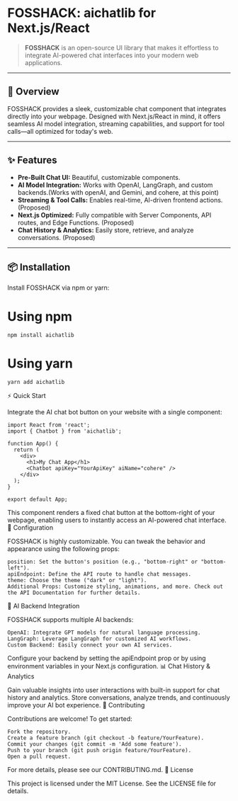# FOSSHACK: aichatlib for Next.js/React

> **FOSSHACK** is an open-source UI library that makes it effortless to integrate AI-powered chat interfaces into your modern web applications.

---

## 🚀 Overview

FOSSHACK provides a sleek, customizable chat component that integrates directly into your webpage. Designed with Next.js/React in mind, it offers seamless AI model integration, streaming capabilities, and support for tool calls—all optimized for today's web.

---

## ✨ Features

- **Pre-Built Chat UI:** Beautiful, customizable components.
- **AI Model Integration:** Works with OpenAI, LangGraph, and custom backends.(Works with openAI, and Gemini, and cohere, at this point)
- **Streaming & Tool Calls:** Enables real-time, AI-driven frontend actions. (Proposed)
- **Next.js Optimized:** Fully compatible with Server Components, API routes, and Edge Functions. (Proposed)
- **Chat History & Analytics:** Easily store, retrieve, and analyze conversations. (Proposed)

---

## 📦 Installation

Install FOSSHACK via npm or yarn:

# Using npm
```npm install aichatlib```

# Using yarn
```yarn add aichatlib```

⚡ Quick Start

Integrate the AI chat bot button on your website with a single component:

```
import React from 'react';
import { Chatbot } from 'aichatlib';

function App() {
  return (
    <div>
      <h1>My Chat App</h1>
      <Chatbot apiKey="YourApiKey" aiName="cohere" />
    </div>
  );
}

export default App;
```

This component renders a fixed chat button at the bottom-right of your webpage, enabling users to instantly access an AI-powered chat interface.
🔧 Configuration

FOSSHACK is highly customizable. You can tweak the behavior and appearance using the following props:

    position: Set the button's position (e.g., "bottom-right" or "bottom-left").
    apiEndpoint: Define the API route to handle chat messages.
    theme: Choose the theme ("dark" or "light").
    Additional Props: Customize styling, animations, and more. Check out the API Documentation for further details.

🤖 AI Backend Integration

FOSSHACK supports multiple AI backends:

    OpenAI: Integrate GPT models for natural language processing.
    LangGraph: Leverage LangGraph for customized AI workflows.
    Custom Backend: Easily connect your own AI services.

Configure your backend by setting the apiEndpoint prop or by using environment variables in your Next.js configuration.
📊 Chat History & Analytics

Gain valuable insights into user interactions with built-in support for chat history and analytics. Store conversations, analyze trends, and continuously improve your AI bot experience.
🤝 Contributing

Contributions are welcome! To get started:

    Fork the repository.
    Create a feature branch (git checkout -b feature/YourFeature).
    Commit your changes (git commit -m 'Add some feature').
    Push to your branch (git push origin feature/YourFeature).
    Open a pull request.

For more details, please see our CONTRIBUTING.md.
📄 License

This project is licensed under the MIT License. See the LICENSE file for details.
